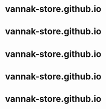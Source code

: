 # vannak-store.github.io
# vannak-store.github.io
# vannak-store.github.io
# vannak-store.github.io
# vannak-store.github.io
